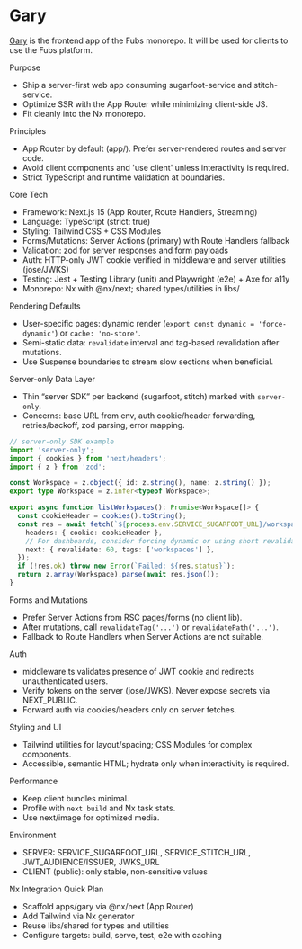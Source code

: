 # Gary

[Gary](https://upload.wikimedia.org/wikipedia/commons/4/4a/Gary_%28SpongeBob%29_character.png) is the frontend app of the Fubs monorepo. It will be used for clients to use the Fubs platform.

Purpose

- Ship a server-first web app consuming sugarfoot-service and stitch-service.
- Optimize SSR with the App Router while minimizing client-side JS.
- Fit cleanly into the Nx monorepo.

Principles

- App Router by default (app/). Prefer server-rendered routes and server code.
- Avoid client components and 'use client' unless interactivity is required.
- Strict TypeScript and runtime validation at boundaries.

Core Tech

- Framework: Next.js 15 (App Router, Route Handlers, Streaming)
- Language: TypeScript (strict: true)
- Styling: Tailwind CSS + CSS Modules
- Forms/Mutations: Server Actions (primary) with Route Handlers fallback
- Validation: zod for server responses and form payloads
- Auth: HTTP-only JWT cookie verified in middleware and server utilities (jose/JWKS)
- Testing: Jest + Testing Library (unit) and Playwright (e2e) + Axe for a11y
- Monorepo: Nx with @nx/next; shared types/utilities in libs/

Rendering Defaults

- User-specific pages: dynamic render (`export const dynamic = 'force-dynamic'`) or `cache: 'no-store'`.
- Semi-static data: `revalidate` interval and tag-based revalidation after mutations.
- Use Suspense boundaries to stream slow sections when beneficial.

Server-only Data Layer

- Thin “server SDK” per backend (sugarfoot, stitch) marked with `server-only`.
- Concerns: base URL from env, auth cookie/header forwarding, retries/backoff, zod parsing, error mapping.

```ts
// server-only SDK example
import 'server-only';
import { cookies } from 'next/headers';
import { z } from 'zod';

const Workspace = z.object({ id: z.string(), name: z.string() });
export type Workspace = z.infer<typeof Workspace>;

export async function listWorkspaces(): Promise<Workspace[]> {
  const cookieHeader = cookies().toString();
  const res = await fetch(`${process.env.SERVICE_SUGARFOOT_URL}/workspaces`, {
    headers: { cookie: cookieHeader },
    // For dashboards, consider forcing dynamic or using short revalidate + tags
    next: { revalidate: 60, tags: ['workspaces'] },
  });
  if (!res.ok) throw new Error(`Failed: ${res.status}`);
  return z.array(Workspace).parse(await res.json());
}
```

Forms and Mutations

- Prefer Server Actions from RSC pages/forms (no client lib).
- After mutations, call `revalidateTag('...')` or `revalidatePath('...')`.
- Fallback to Route Handlers when Server Actions are not suitable.

Auth

- middleware.ts validates presence of JWT cookie and redirects unauthenticated users.
- Verify tokens on the server (jose/JWKS). Never expose secrets via NEXT_PUBLIC.
- Forward auth via cookies/headers only on server fetches.

Styling and UI

- Tailwind utilities for layout/spacing; CSS Modules for complex components.
- Accessible, semantic HTML; hydrate only when interactivity is required.

Performance

- Keep client bundles minimal.
- Profile with `next build` and Nx task stats.
- Use next/image for optimized media.

Environment

- SERVER: SERVICE_SUGARFOOT_URL, SERVICE_STITCH_URL, JWT_AUDIENCE/ISSUER, JWKS_URL
- CLIENT (public): only stable, non-sensitive values

Nx Integration Quick Plan

- Scaffold apps/gary via @nx/next (App Router)
- Add Tailwind via Nx generator
- Reuse libs/shared for types and utilities
- Configure targets: build, serve, test, e2e with caching

